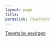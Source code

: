 ```yaml
---
layout: page
title:
permalink: /twitter/
---
```

<a class="twitter-timeline" href="https://twitter.com/eevirgen">Tweets by eevirgen</a> <script async src="//platform.twitter.com/widgets.js" charset="utf-8"></script>